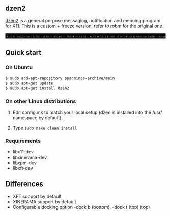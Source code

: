 ## dzen2

[dzen2](https://github.com/minos-org/dzen2/) is a general purpose messaging, notification and menuing program for X11. This is a custom + freeze version, refer to [robm](https://github.com/robm/dzen) for the original one.

<p align="center">
<img src="https://raw.githubusercontent.com/minos-org/dzen2/master/dzen2.png" alt="dzen2"/>
</p>

## Quick start

### On Ubuntu

   ```
   $ sudo add-apt-repository ppa:minos-archive/main
   $ sudo apt-get update
   $ sudo apt-get install dzen2
   ```

### On other Linux distributions

1. Edit config.mk to match your local setup (dzen is installed into the /usr/ namespace by default).

2. Type `sudo make clean install`

### Requirements

* libx11-dev
* libxinerama-dev
* libxpm-dev
* libxft-dev

## Differences

* XFT support by default
* XINERAMA support by default
* Configurable docking option -dock b (bottom), -dock t (top) (top)
